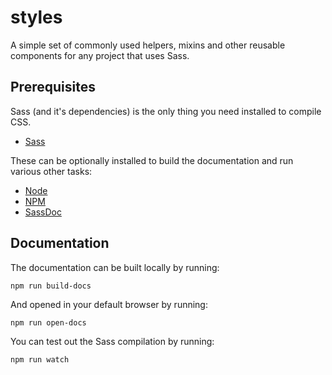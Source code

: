 # styles
A simple set of commonly used helpers, mixins and other reusable components for any project that uses Sass.

## Prerequisites

Sass (and it's dependencies) is the only thing you need installed to compile CSS.

- [Sass](http://sass-lang.com/)

These can be optionally installed to build the documentation and run various other tasks:

- [Node](http://nodejs.org/)
- [NPM](https://www.npmjs.com/)
- [SassDoc](http://sassdoc.com/)

## Documentation

The documentation can be built locally by running:

```
npm run build-docs
```

And opened in your default browser by running:

```
npm run open-docs
```

You can test out the Sass compilation by running:

```
npm run watch
```
